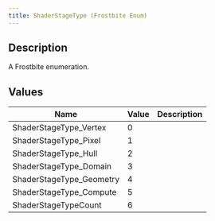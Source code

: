 ```yaml
---
title: ShaderStageType (Frostbite Enum)
---
```

## Description

A Frostbite enumeration.

## Values

| Name                      | Value | Description |
| ------------------------- | ----- | ----------- |
| ShaderStageType\_Vertex   | 0     |             |
| ShaderStageType\_Pixel    | 1     |             |
| ShaderStageType\_Hull     | 2     |             |
| ShaderStageType\_Domain   | 3     |             |
| ShaderStageType\_Geometry | 4     |             |
| ShaderStageType\_Compute  | 5     |             |
| ShaderStageTypeCount      | 6     |             |
